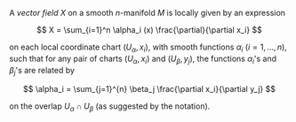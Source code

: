 A *vector field* $X$ on a smooth $n$-manifold $M$ is locally given by an expression

$$
X = \sum_{i=1}^n \alpha_i (x) \frac{\partial}{\partial x_i}
$$

on each local coordinate chart $(U_{\alpha}, x_i)$, with smooth functions $\alpha_i$ ($i=1, \ldots, n$), such that for any pair of charts $(U_{\alpha}, x_i)$ and $(U_{\beta}, y_j)$, the functions $\alpha_i$'s and $\beta_j$'s are related by

$$
\alpha_i = \sum_{j=1}^{n} \beta_j \frac{\partial x_i}{\partial y_j}
$$

on the overlap $U_\alpha \cap U_\beta$ (as suggested by the notation).
